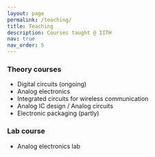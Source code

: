 ```yaml
---
layout: page
permalink: /teaching/
title: Teaching
description: Courses taught @ IITH
nav: true
nav_order: 5
---
```


### Theory courses

- Digital circuits (ongoing)
- Analog electronics
- Integrated circuits for wireless communication
- Analog IC design / Analog circuits
- Electronic packaging (partly)

### Lab course

- Analog electronics lab
